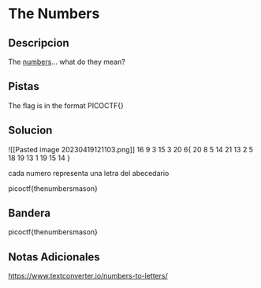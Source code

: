 # The Numbers

## Descripcion
The [numbers](https://jupiter.challenges.picoctf.org/static/f209a32253affb6f547a585649ba4fda/the_numbers.png)... what do they mean?

## Pistas
The flag is in the format PICOCTF{}

## Solucion 
![[Pasted image 20230419121103.png]]
16 9 3 15 3 20 6{ 20 8 5 14 21 13 2 5 18 19 13 1 19 15 14 }

cada numero representa una letra del abecedario

picoctf{thenumbersmason}
## Bandera
picoctf{thenumbersmason}

## Notas Adicionales 
https://www.textconverter.io/numbers-to-letters/
